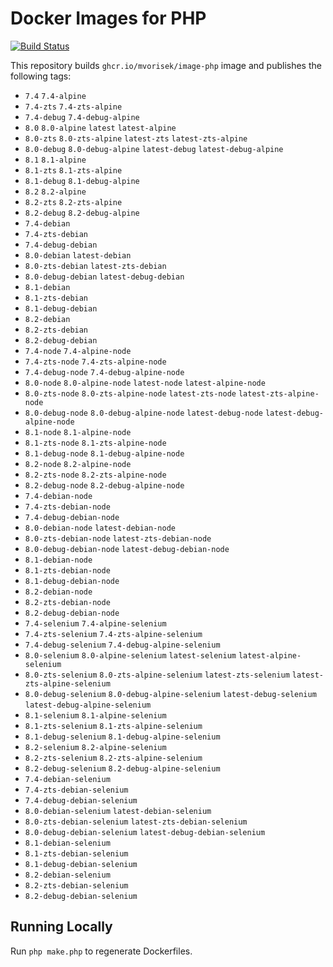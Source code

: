 # Docker Images for PHP

<a href="https://github.com/mvorisek/image-php/actions"><img src="https://github.com/mvorisek/image-php/workflows/CI/badge.svg" alt="Build Status"></a>

This repository builds `ghcr.io/mvorisek/image-php` image and publishes the following tags:

- `7.4` `7.4-alpine`
- `7.4-zts` `7.4-zts-alpine`
- `7.4-debug` `7.4-debug-alpine`
- `8.0` `8.0-alpine` `latest` `latest-alpine`
- `8.0-zts` `8.0-zts-alpine` `latest-zts` `latest-zts-alpine`
- `8.0-debug` `8.0-debug-alpine` `latest-debug` `latest-debug-alpine`
- `8.1` `8.1-alpine`
- `8.1-zts` `8.1-zts-alpine`
- `8.1-debug` `8.1-debug-alpine`
- `8.2` `8.2-alpine`
- `8.2-zts` `8.2-zts-alpine`
- `8.2-debug` `8.2-debug-alpine`
- `7.4-debian`
- `7.4-zts-debian`
- `7.4-debug-debian`
- `8.0-debian` `latest-debian`
- `8.0-zts-debian` `latest-zts-debian`
- `8.0-debug-debian` `latest-debug-debian`
- `8.1-debian`
- `8.1-zts-debian`
- `8.1-debug-debian`
- `8.2-debian`
- `8.2-zts-debian`
- `8.2-debug-debian`
- `7.4-node` `7.4-alpine-node`
- `7.4-zts-node` `7.4-zts-alpine-node`
- `7.4-debug-node` `7.4-debug-alpine-node`
- `8.0-node` `8.0-alpine-node` `latest-node` `latest-alpine-node`
- `8.0-zts-node` `8.0-zts-alpine-node` `latest-zts-node` `latest-zts-alpine-node`
- `8.0-debug-node` `8.0-debug-alpine-node` `latest-debug-node` `latest-debug-alpine-node`
- `8.1-node` `8.1-alpine-node`
- `8.1-zts-node` `8.1-zts-alpine-node`
- `8.1-debug-node` `8.1-debug-alpine-node`
- `8.2-node` `8.2-alpine-node`
- `8.2-zts-node` `8.2-zts-alpine-node`
- `8.2-debug-node` `8.2-debug-alpine-node`
- `7.4-debian-node`
- `7.4-zts-debian-node`
- `7.4-debug-debian-node`
- `8.0-debian-node` `latest-debian-node`
- `8.0-zts-debian-node` `latest-zts-debian-node`
- `8.0-debug-debian-node` `latest-debug-debian-node`
- `8.1-debian-node`
- `8.1-zts-debian-node`
- `8.1-debug-debian-node`
- `8.2-debian-node`
- `8.2-zts-debian-node`
- `8.2-debug-debian-node`
- `7.4-selenium` `7.4-alpine-selenium`
- `7.4-zts-selenium` `7.4-zts-alpine-selenium`
- `7.4-debug-selenium` `7.4-debug-alpine-selenium`
- `8.0-selenium` `8.0-alpine-selenium` `latest-selenium` `latest-alpine-selenium`
- `8.0-zts-selenium` `8.0-zts-alpine-selenium` `latest-zts-selenium` `latest-zts-alpine-selenium`
- `8.0-debug-selenium` `8.0-debug-alpine-selenium` `latest-debug-selenium` `latest-debug-alpine-selenium`
- `8.1-selenium` `8.1-alpine-selenium`
- `8.1-zts-selenium` `8.1-zts-alpine-selenium`
- `8.1-debug-selenium` `8.1-debug-alpine-selenium`
- `8.2-selenium` `8.2-alpine-selenium`
- `8.2-zts-selenium` `8.2-zts-alpine-selenium`
- `8.2-debug-selenium` `8.2-debug-alpine-selenium`
- `7.4-debian-selenium`
- `7.4-zts-debian-selenium`
- `7.4-debug-debian-selenium`
- `8.0-debian-selenium` `latest-debian-selenium`
- `8.0-zts-debian-selenium` `latest-zts-debian-selenium`
- `8.0-debug-debian-selenium` `latest-debug-debian-selenium`
- `8.1-debian-selenium`
- `8.1-zts-debian-selenium`
- `8.1-debug-debian-selenium`
- `8.2-debian-selenium`
- `8.2-zts-debian-selenium`
- `8.2-debug-debian-selenium`

## Running Locally

Run `php make.php` to regenerate Dockerfiles.
